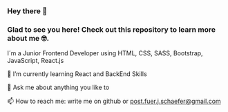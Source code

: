 ### Hey there 👋
### Glad to see you here! Check out this repository to learn more about me 🤓.

I´m a Junior Frontend Developer using HTML, CSS, SASS, Bootstrap, JavaScript, React.js

🌱 I’m currently learning React and BackEnd Skills

💬 Ask me about anything you like to

📫 How to reach me: write me on github or post.fuer.j.schaefer@gmail.com
